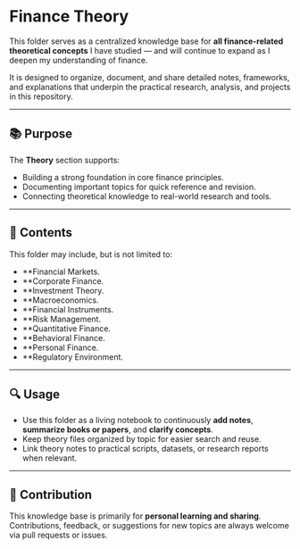 # Finance Theory

This folder serves as a centralized knowledge base for **all finance-related theoretical concepts** I have studied — and will continue to expand as I deepen my understanding of finance.

It is designed to organize, document, and share detailed notes, frameworks, and explanations that underpin the practical research, analysis, and projects in this repository.

---

## 📚 Purpose

The **Theory** section supports:
- Building a strong foundation in core finance principles.
- Documenting important topics for quick reference and revision.
- Connecting theoretical knowledge to real-world research and tools.

---

## 📂 Contents

This folder may include, but is not limited to:

- **Financial Markets.
- **Corporate Finance.
- **Investment Theory.
- **Macroeconomics.
- **Financial Instruments.
- **Risk Management.
- **Quantitative Finance.
- **Behavioral Finance.
- **Personal Finance.
- **Regulatory Environment.

---

## 🔍 Usage

- Use this folder as a living notebook to continuously **add notes**, **summarize books or papers**, and **clarify concepts**.
- Keep theory files organized by topic for easier search and reuse.
- Link theory notes to practical scripts, datasets, or research reports when relevant.

---

## 📌 Contribution

This knowledge base is primarily for **personal learning and sharing**.  
Contributions, feedback, or suggestions for new topics are always welcome via pull requests or issues.
